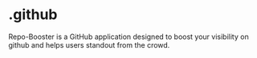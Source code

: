 # .github
Repo-Booster is a GitHub application designed to boost your visibility on github and helps users standout from the crowd.
